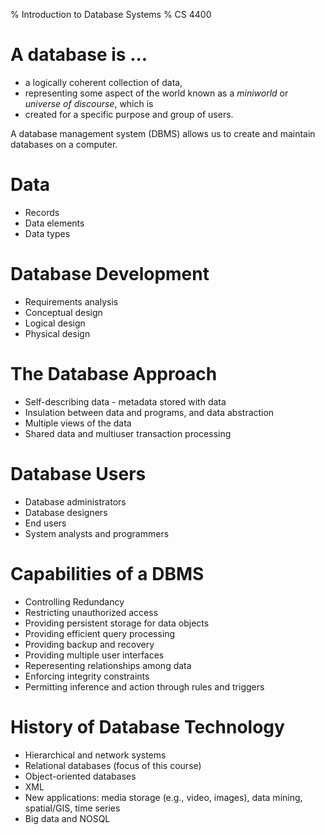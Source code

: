 % Introduction to Database Systems
% CS 4400

# A database is ...

- a logically coherent collection of data,
- representing some aspect of the world known as a *miniworld* or *universe of discourse*, which is
- created for a specific purpose and group of users.

A database management system (DBMS) allows us to create and maintain databases on a computer.

# Data

- Records
- Data elements
- Data types

# Database Development

- Requirements analysis
- Conceptual design
- Logical design
- Physical design

# The Database Approach

- Self-describing data - metadata stored with data
- Insulation between data and programs, and data abstraction
- Multiple views of the data
- Shared data and multiuser transaction processing

# Database Users

- Database administrators
- Database designers
- End users
- System analysts and programmers

# Capabilities of a DBMS

- Controlling Redundancy
- Restricting unauthorized access
- Providing persistent storage for data objects
- Providing efficient query processing
- Providing backup and recovery
- Providing multiple user interfaces
- Reperesenting relationships among data
- Enforcing integrity constraints
- Permitting inference and action through rules and triggers

# History of Database Technology

- Hierarchical and network systems
- Relational databases (focus of this course)
- Object-oriented databases
- XML
- New applications: media storage (e.g., video, images), data mining, spatial/GIS, time series
- Big data and NOSQL
